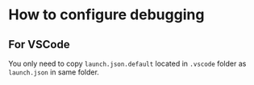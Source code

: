 # How to configure debugging

## For VSCode

You only need to copy `launch.json.default` located in `.vscode` folder as `launch.json` in same folder.